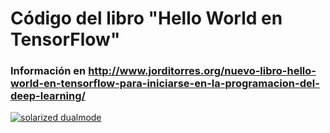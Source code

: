 
# Código del libro "Hello World en TensorFlow"
### Información en http://www.jorditorres.org/nuevo-libro-hello-world-en-tensorflow-para-iniciarse-en-la-programacion-del-deep-learning/

[![solarized dualmode](http://www.jorditorres.org/wp-content/uploads/2016/01/Portada.Libro_-668x1024.png)](#features)
